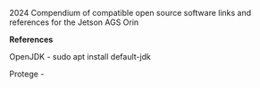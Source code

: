 2024 Compendium of compatible open source software links and references for the Jetson AGS Orin

**References**


OpenJDK -  sudo apt install default-jdk 

Protege - 

